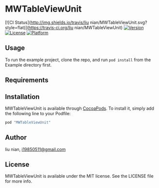 # MWTableViewUnit

[![CI Status](http://img.shields.io/travis/liu nian/MWTableViewUnit.svg?style=flat)](https://travis-ci.org/liu nian/MWTableViewUnit)
[![Version](https://img.shields.io/cocoapods/v/MWTableViewUnit.svg?style=flat)](http://cocoapods.org/pods/MWTableViewUnit)
[![License](https://img.shields.io/cocoapods/l/MWTableViewUnit.svg?style=flat)](http://cocoapods.org/pods/MWTableViewUnit)
[![Platform](https://img.shields.io/cocoapods/p/MWTableViewUnit.svg?style=flat)](http://cocoapods.org/pods/MWTableViewUnit)

## Usage

To run the example project, clone the repo, and run `pod install` from the Example directory first.

## Requirements

## Installation

MWTableViewUnit is available through [CocoaPods](http://cocoapods.org). To install
it, simply add the following line to your Podfile:

```ruby
pod "MWTableViewUnit"
```

## Author

liu nian, i19850511@gmail.com

## License

MWTableViewUnit is available under the MIT license. See the LICENSE file for more info.
